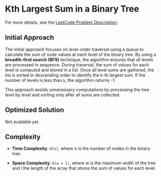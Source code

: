 # Kth Largest Sum in a Binary Tree

For more details, see the [LeetCode Problem Description](https://leetcode.com/problems/kth-largest-sum-in-a-binary-tree/description/).

## Initial Approach

The initial approach focuses on level-order traversal using a queue to calculate the sum of node values at each level of the binary tree. By using a **breadth-first search (BFS)** technique, the algorithm ensures that all levels are processed in sequence. During traversal, the sum of values for each level is computed and stored in a list. Once all level sums are gathered, the list is sorted in descending order to identify the k-th largest sum. If the number of levels is less than `k`, the algorithm returns -1.

This approach avoids unnecessary computations by processing the tree level by level and sorting only after all sums are collected.

## Optimized Solution

Not available yet.

## Complexity

- **Time Complexity**: `O(n)`, where n is the number of nodes in the binary tree.

- **Space Complexity**: `O(w + l)`, where w is the maximum width of the tree and l the length of the array that stores the sum of values for each level.
